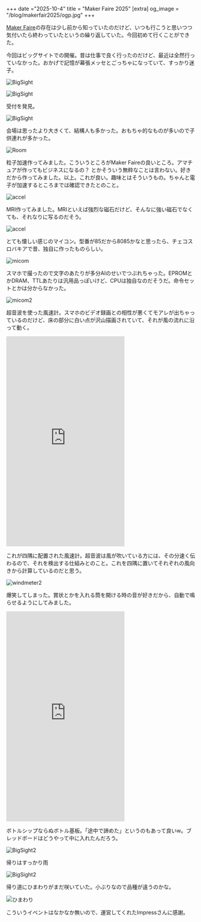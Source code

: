 +++
date ="2025-10-4"
title = "Maker Faire 2025"
[extra]
og_image = "/blog/makerfair2025/ogp.jpg"
+++

[Maker Faire](https://makezine.jp/)の存在は少し前から知っていたのだけど、いつも行こうと思いつつ気付いたら終わっていたというの繰り返していた。今回初めて行くことができた。

今回はビッグサイトでの開催。昔は仕事で良く行ったのだけど、最近は全然行っていなかった。おかげで記憶が幕張メッセとごっちゃになっていて、すっかり迷子。

![BigSight](IMG_6788.jpg)

![BigSight](IMG_6781.jpg)

受付を発見。

![BigSight](IMG_6782.jpg)

会場は思ったより大きくて、結構人も多かった。おもちゃ的なものが多いので子供連れが多かった。

![Room](IMG_2756.jpg)

粒子加速作ってみました。こういうところがMaker Faireの良いところ。アマチュアが作ってもビジネスになるの？ とかそういう無粋なことは言わない。好きだから作ってみました。以上。これが良い。趣味とはそういうもの。ちゃんと電子が加速するところまでは確認できたとのこと。

![accel](IMG_2758.jpg)

MRI作ってみました。MRIといえば強烈な磁石だけど、そんなに強い磁石でなくても、それなりに写るのだそう。

![accel](IMG_6783.jpg)

とても懐しい感じのマイコン。型番が85だから8085かなと思ったら、チェコスロバキアで昔、独自に作ったものらしい。

![micom](IMG_2759.jpg)

スマホで撮ったので文字のあたりが多分AIのせいでつぶれちゃった。EPROMとかDRAM、TTLあたりは汎用品っぽいけど、CPUは独自なのだそうだ。命令セットとかは分からなかった。

![micom2](IMG_2761.jpg)

超音波を使った風速計。スマホのビデオ録画との相性が悪くてモアレが出ちゃっているのだけど、床の部分に白い点が沢山描画されていて、それが風の流れに沿って動く。

<iframe width="315" height="560" src="https://youtube.com/embed/lkfmRc48xqc?playsinline=1" title="YouTube video player" frameborder="0" allow="accelerometer; autoplay; clipboard-write; encrypted-media; gyroscope; picture-in-picture; web-share" allowfullscreen></iframe>

これが四隅に配置された風速計。超音波は風が吹いている方には、その分速く伝わるので、それを検出する仕組みとのこと。これを四隅に置いてそれぞれの風向きから計算しているのだと思う。

![windmeter2](IMG_6784.jpg)

爆笑してしまった。賞状とかを入れる筒を開ける時の音が好きだから、自動で鳴らせるようにしてみました。

<iframe width="315" height="560" src="https://www.youtube.com/embed/P277bhaLa8s?playsinline=1" title="YouTube video player" frameborder="0" allow="accelerometer; autoplay; clipboard-write; encrypted-media; gyroscope; picture-in-picture; web-share" allowfullscreen></iframe>

ボトルシップならぬボトル基板。「途中で諦めた」というのもあって良いw。ブレッドボードはどうやって中に入れたんだろう。

![BigSight2](IMG_6785.jpg)

帰りはすっかり雨

![BigSight2](IMG_2766.jpg)

帰り道にひまわりがまだ咲いていた。小ぶりなので品種が違うのかな。

![ひまわり](IMG_6789.jpg)

こういうイベントはなかなか無いので、運営してくれたImpressさんに感謝。
